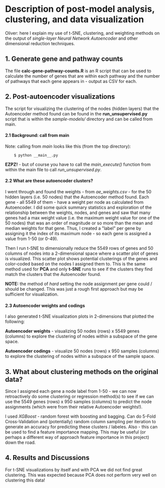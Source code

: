 # Description of post-model analysis, clustering, and data visualization

Oliver: here I explain my use of t-SNE, clustering, and weighting methods on the output of *single-layer Neural Network Autoencoder* and other dimensional reduction techniques.

## 1. Generate gene and pathway counts

The file **calc-gene-pathway-counts.R** is an R script that can be used to calculate the number of genes that are within each pathway and the number of pathways that each gene appears in - output as CSV for each.

## 2. Post-autoencoder visualizations

The script for visualizing the clustering of the nodes (hidden layers) that the Autoencoder method found can be found in the **run_unsupervised.py** script that is within the *sample-models/* directory and can be called from main.

#### 2.1 Background: call from main

Note: calling from *main* looks like this (from the top directory):

```
    $ python __main__.py
```

<strong>EZPZ!</strong> - but of course you have to call the *main_execute()* function from within the main file to call *run_unsupervised.py*.


#### 2.2 What are these autoencoder clusters?

I went through and found the weights - from *ae_weights.csv* - for the 50 hidden layers (i.e. 50 nodes) that the Autoencoder method found. Each gene - all 5549 of them - have a weight per node as calculated from Autoencoder. I did some quick summary statistics and exploration of the relationship between the weights, nodes, and genes and saw that many genes had a max weight value (i.e. the maximum weight value for one of the 50 nodes) that was an order of magnitude or so more than the mean and median weights for that gene. Thus, I created a "label" per gene by assigning it the index of its maximum node - so each gene is assigned a value from 1-50 (or 0-49).

Then I run t-SNE to dimensionally reduce the 5549 rows of genes and 50 columns of nodes into a 2-dimensional space where a scatter plot of genes is visualized. This scatter plot shows potential clusterings of the genes and color-coded based on the nodes I assigned them to. This is the same method used for **PCA** and only **t-SNE** runs to see if the clusters they find match the clusters that the Autoencoder found.

**NOTE:** the method of *hard* setting the node assignment per gene could / should be changed. This was just a rough first approach but may be sufficient for visualization.

#### 2.3 Autoencoder weights and codings

I also generated t-SNE visualization plots in 2-dimensions that plotted the following:

**Autoencoder weights** - visualizing 50 nodes (rows) x 5549 genes (columns) to explore the clustering of nodes within a subspace of the gene space.

**Autoencoder codings** - visualize 50 nodes (rows) x 950 samples (columns) to explore the clustering of nodes within a subspace of the sample space.

## 3. What about clustering methods on the original data?

Since I assigned each gene a node label from 1-50 - we can now retroactively do some clustering or regression method(s) to see if we can use the 5549 genes (rows) x 950 samples (columns) to predict the node assignments (which were from their relative Autoencoder weights!).

I used *XGBoost* - random forest with boosting and bagging. Can do 5-Fold Cross-Validation and (potentially) random column sampling per iteration to generate an accuracy for predicting these clusters / labeles. Also - this can be used to find a feature importance mapping. This may be useful (or perhaps a different way of approach feature importance in this project) down the road.

## 4. Results and Discussions

For t-SNE visualizations by itself and with PCA we did not find great clustering. This was expected because PCA does not perform very well on clustering this data! 
